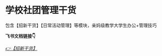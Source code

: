 # 学校社团管理干货
包含【招新干货】【日常活动管理】等模块，亲妈级教学大学生办公+管理技巧

**飞书文档链接👇**

*[👉【招新干货】](https://z5hv2h6pbz.feishu.cn/wiki/TB8TwnhzciPBLqkjaidcLuAinQg)*
